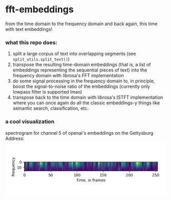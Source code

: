 # fft-embeddings
from the time domain to the frequency domain and back again, this time with text embeddings!

### what this repo does:
1. split a large corpus of text into overlapping segments (see `split_utils.split_text()`)
1. transpose the resulting time-domain embeddings (that is, a list of embeddings representing the sequential pieces of text) into the frequency domain with librosa's FFT implementation
1. do some signal processing in the frequency domain to, in principle, boost the signal-to-noise ratio of the embeddings (currently only lowpass filter is supported lmao)
1. transpose back to the time domain with librosa's ISTFT implementation where you can once again do all the classic embeddings-y things like semantic search, classification, etc.

### a cool visualization

spectrogram for channel 5 of openai's embeddings on the Gettysburg Address:
![spectro_5](spectro_5.png)